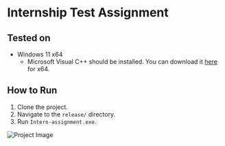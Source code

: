 # Internship Test Assignment

## Tested on
- Windows 11 x64 
  - Microsoft Visual C++ should be installed. You can download it [here](https://aka.ms/vs/17/release/vc_redist.x64.exe) for x64.

## How to Run
1. Clone the project.
2. Navigate to the `release/` directory.
3. Run `Intern-assignment.exe`.

![Project Image](https://github.com/ljn7/Assignment-Intern-Qt-MediaPlayer/assets/10165966/8f774e84-481c-4da1-a469-2bba50eb69fe)
